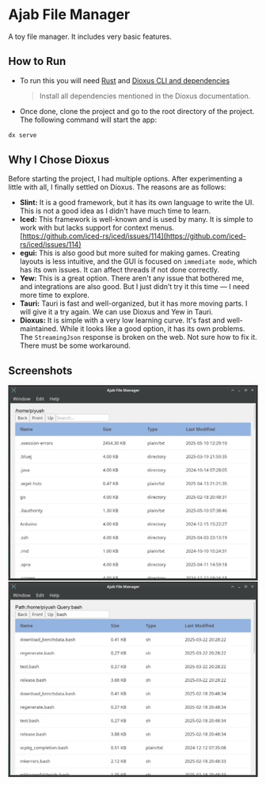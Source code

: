 # Ajab File Manager

A toy file manager. It includes very basic features.

## How to Run

- To run this you will need [Rust](https://www.rust-lang.org/) and [Dioxus CLI and dependencies](https://dioxuslabs.com/learn/0.6/getting_started/)

  > Install all dependencies mentioned in the Dioxus documentation.

- Once done, clone the project and go to the root directory of the project. The following command will start the app:

```bash
dx serve
```

## Why I Chose Dioxus

Before starting the project, I had multiple options. After experimenting a little with all, I finally settled on Dioxus. The reasons are as follows:

- **Slint:** It is a good framework, but it has its own language to write the UI. This is not a good idea as I didn't have much time to learn.
- **Iced:** This framework is well-known and is used by many. It is simple to work with but lacks support for context menus. [https://github.com/iced-rs/iced/issues/114](https://github.com/iced-rs/iced/issues/114)
- **egui:** This is also good but more suited for making games. Creating layouts is less intuitive, and the GUI is focused on `immediate mode`, which has its own issues. It can affect threads if not done correctly.
- **Yew:** This is a great option. There aren't any issue that bothered me, and integrations are also good. But I just didn’t try it this time — I need more time to explore.
- **Tauri:** Tauri is fast and well-organized, but it has more moving parts. I will give it a try again. We can use Dioxus and Yew in Tauri.
- **Dioxus:** It is simple with a very low learning curve. It's fast and well-maintained. While it looks like a good option, it has its own problems. The `StreamingJson` response is broken on the web. Not sure how to fix it. There must be some workaround.

## Screenshots

![IMG1](screenshot/Screenshot_2025-05-10_12-29-30.jpg)
![IMG2](screenshot/Screenshot_2025-05-10_12-29-55.jpg)
